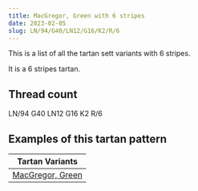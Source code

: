 ```yaml
---
title: MacGregor, Green with 6 stripes
date: 2023-02-05
slug: LN/94/G40/LN12/G16/K2/R/6
---
```

This is a list of all the tartan sett variants with 6 stripes.

It is a 6 stripes tartan.


## Thread count
LN/94 G40 LN12 G16 K2 R/6

## Examples of this tartan pattern

| Tartan Variants |
|---------------|
| [MacGregor, Green](/variants/ln/94/g40/ln12/g16/k2/r/6-g008000-k000000-lne0e0e0-rc00000)||
